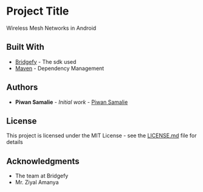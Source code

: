 # Project Title

Wireless Mesh Networks in Android

## Built With

* [Bridgefy](http://www.bridgefy.me/) - The sdk used
* [Maven](https://maven.apache.org/) - Dependency Management

## Authors

* **Piwan Samalie** - *Initial work* - [Piwan Samalie](https://github.com/PiwanSama)

## License

This project is licensed under the MIT License - see the [LICENSE.md](LICENSE.md) file for details

## Acknowledgments

* The team at Bridgefy
* Mr. Ziyal Amanya
